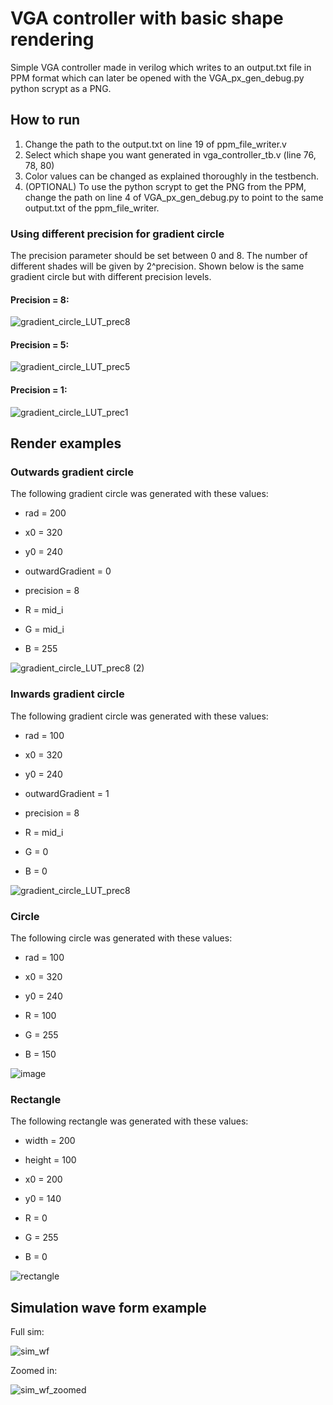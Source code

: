 # VGA controller with basic shape rendering
Simple VGA controller made in verilog which writes to an output.txt file in PPM format which can later be opened with the VGA_px_gen_debug.py python scrypt as a PNG.

## How to run
1. Change the path to the output.txt on line 19 of ppm_file_writer.v
2. Select which shape you want generated in vga_controller_tb.v (line 76, 78, 80)
3. Color values can be changed as explained thoroughly in the testbench.
4. (OPTIONAL) To use the python scrypt to get the PNG from the PPM, change the path on line 4 of VGA_px_gen_debug.py to point to the same output.txt of the ppm_file_writer.

### Using different precision for gradient circle
The precision parameter should be set between 0 and 8. The number of different shades will be given by 2^precision. Shown below is the same gradient circle but with different precision levels.

#### Precision = 8:

![gradient_circle_LUT_prec8](https://github.com/LudoProvost/VGA-controller-basic-shape-rendering/assets/70982826/637e8141-7d59-4c3f-be5c-d89462b5553f)

#### Precision = 5:

![gradient_circle_LUT_prec5](https://github.com/LudoProvost/VGA-controller-basic-shape-rendering/assets/70982826/3a11a2cb-0792-429b-952a-574a59623923)

#### Precision = 1:

![gradient_circle_LUT_prec1](https://github.com/LudoProvost/VGA-controller-basic-shape-rendering/assets/70982826/69717db6-1f43-455f-8639-1834cda6bbcf)

## Render examples
### Outwards gradient circle
The following gradient circle was generated with these values:
- rad = 200
* x0 = 320
+ y0 = 240
- outwardGradient = 0
* precision = 8
+ R = mid_i
- G = mid_i
* B = 255

![gradient_circle_LUT_prec8 (2)](https://github.com/LudoProvost/VGA-controller-basic-shape-rendering/assets/70982826/915a84f9-1cd1-413b-baff-18105ff75210)

### Inwards gradient circle
The following gradient circle was generated with these values:
- rad = 100
* x0 = 320
+ y0 = 240
- outwardGradient = 1
* precision = 8
+ R = mid_i
- G = 0
* B = 0

![gradient_circle_LUT_prec8](https://github.com/LudoProvost/VGA-controller-basic-shape-rendering/assets/70982826/f35397aa-2247-4954-a745-edff4802f455)

### Circle
The following circle was generated with these values:
- rad = 100
* x0 = 320
+ y0 = 240
- R = 100
* G = 255
+ B = 150

![image](https://github.com/LudoProvost/VGA-controller-basic-shape-rendering/assets/70982826/2e77fa48-08d9-488d-96bc-67d9c0066eaa)

### Rectangle
The following rectangle was generated with these values:
- width = 200
* height = 100
+ x0 = 200
- y0 = 140
* R = 0
+ G = 255
- B = 0

![rectangle](https://github.com/LudoProvost/VGA-controller-basic-shape-rendering/assets/70982826/889cb368-8a97-4c8e-8a74-8f8a7e34bf5c)

## Simulation wave form example
Full sim:

![sim_wf](https://github.com/LudoProvost/VGA-controller-basic-shape-rendering/assets/70982826/139a596d-1d69-4c2f-a957-b18357251798)

Zoomed in:

![sim_wf_zoomed](https://github.com/LudoProvost/VGA-controller-basic-shape-rendering/assets/70982826/b9e6057a-5a5f-4681-84b3-5a8214cd7677)
